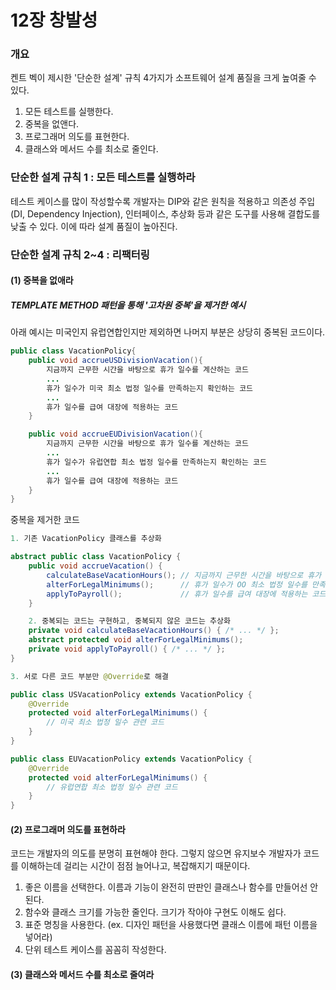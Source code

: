 # 12장 창발성

### 개요

켄트 벡이 제시한 '단순한 설계' 규칙 4가지가 소프트웨어 설계 품질을 크게 높여줄 수 있다.

1. 모든 테스트를 실행한다.
2. 중복을 없앤다.
3. 프로그래머 의도를 표현한다.
4. 클래스와 메서드 수를 최소로 줄인다.

### 단순한 설계 규칙 1 : 모든 테스트를 실행하라

테스트 케이스를 많이 작성할수록 개발자는 DIP와 같은 원칙을 적용하고
의존성 주입(DI, Dependency Injection), 인터페이스, 추상화 등과 같은 도구를 사용해 결합도를 낮출 수 있다. 이에 따라 설계 품질이 높아진다.

### 단순한 설계 규칙 2~4 : 리팩터링

#### (1) 중복을 없애라

##### TEMPLATE METHOD 패턴을 통해 '고차원 중복'을 제거한 예시

아래 예시는 미국인지 유럽연합인지만 제외하면 나머지 부분은 상당히 중복된 코드이다.

```java
public class VacationPolicy{
    public void accrueUSDivisionVacation(){
        지금까지 근무한 시간을 바탕으로 휴가 일수를 계산하는 코드
        ...
        휴가 일수가 미국 최소 법정 일수를 만족하는지 확인하는 코드
        ...
        휴가 일수를 급여 대장에 적용하는 코드
    }

    public void accrueEUDivisionVacation(){
        지금까지 근무한 시간을 바탕으로 휴가 일수를 계산하는 코드
        ...
        휴가 일수가 유럽연합 최소 법정 일수를 만족하는지 확인하는 코드
        ...
        휴가 일수를 급여 대장에 적용하는 코드
    }
}
```

중복을 제거한 코드

```java
1. 기존 VacationPolicy 클래스를 추상화

abstract public class VacationPolicy {
    public void accrueVacation() {
        calculateBaseVacationHours(); // 지금까지 근무한 시간을 바탕으로 휴가 일수를 계산하는 코드
        alterForLegalMinimums();      // 휴가 일수가 OO 최소 법정 일수를 만족하는지 확인하는 코드
        applyToPayroll();             // 휴가 일수를 급여 대장에 적용하는 코드
    }

    2. 중복되는 코드는 구현하고, 중복되지 않은 코드는 추상화
    private void calculateBaseVacationHours() { /* ... */ };
    abstract protected void alterForLegalMinimums();
    private void applyToPayroll() { /* ... */ };
}
```

```java
3. 서로 다른 코드 부분만 @Override로 해결 

public class USVacationPolicy extends VacationPolicy {
    @Override
    protected void alterForLegalMinimums() {
        // 미국 최소 법정 일수 관련 코드
    }
}

public class EUVacationPolicy extends VacationPolicy {
    @Override
    protected void alterForLegalMinimums() {
        // 유럽연합 최소 법정 일수 관련 코드
    }
}
```


#### (2) 프로그래머 의도를 표현하라

코드는 개발자의 의도를 분명히 표현해야 한다. 그렇지 않으면 유지보수 개발자가 코드를 이해하는데 걸리는 시간이 점점 늘어나고, 복잡해지기 때문이다.

1. 좋은 이름을 선택한다. 이름과 기능이 완전히 딴판인 클래스나 함수를 만들어선 안된다.
2. 함수와 클래스 크기를 가능한 줄인다. 크기가 작아야 구현도 이해도 쉽다.
3. 표준 명칭을 사용한다. (ex. 디자인 패턴을 사용했다면 클래스 이름에 패턴 이름을 넣어라)
4. 단위 테스트 케이스를 꼼꼼히 작성한다.

#### (3) 클래스와 메서드 수를 최소로 줄여라 